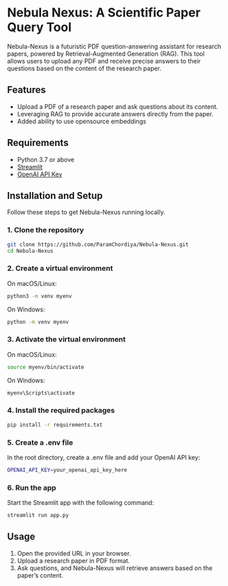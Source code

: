 # Nebula Nexus: A Scientific Paper Query Tool

Nebula-Nexus is a futuristic PDF question-answering assistant for research papers, powered by Retrieval-Augmented Generation (RAG). This tool allows users to upload any PDF and receive precise answers to their questions based on the content of the research paper.

## Features

- Upload a PDF of a research paper and ask questions about its content.
- Leveraging RAG to provide accurate answers directly from the paper.
- Added ability to use opensource embeddings

## Requirements

- Python 3.7 or above
- [Streamlit](https://streamlit.io/)
- [OpenAI API Key](https://platform.openai.com/)

## Installation and Setup

Follow these steps to get Nebula-Nexus running locally.

### 1. Clone the repository

```bash
git clone https://github.com/ParamChordiya/Nebula-Nexus.git
cd Nebula-Nexus
```

### 2. Create a virtual environment

On macOS/Linux:

```bash
python3 -m venv myenv
```

On Windows:

```bash
python -m venv myenv
```

### 3. Activate the virtual environment

On macOS/Linux:
```bash
source myenv/bin/activate
```

On Windows:
```bash
myenv\Scripts\activate
```

### 4. Install the required packages

```bash
pip install -r requirements.txt
```
### 5. Create a .env file
In the root directory, create a .env file and add your OpenAI API key:
```bash
OPENAI_API_KEY=your_openai_api_key_here
```

### 6. Run the app
Start the Streamlit app with the following command:
```bash 
streamlit run app.py
```

## Usage
1. Open the provided URL in your browser.
2. Upload a research paper in PDF format.
3. Ask questions, and Nebula-Nexus will retrieve answers based on the paper’s content.
